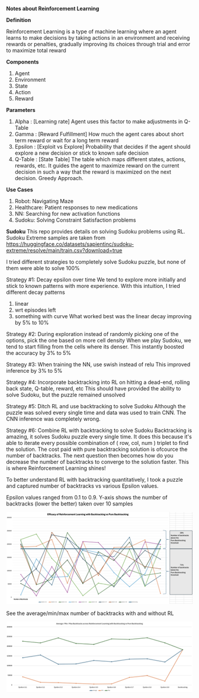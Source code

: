 **Notes about Reinforcement Learning**

**Definition**

Reinforcement Learning is a type of machine learning where an agent learns to make decisions by taking actions in an environment and receiving rewards or penalties, gradually improving its choices through trial and error to maximize total reward

**Components**
1. Agent
2. Environment
3. State
4. Action
5. Reward

**Parameters**
1. Alpha    :  [Learning rate] Agent uses this factor to make adjustments in Q-Table
2. Gamma    :  [Reward Fulfillment] How much the agent cares about short term reward or wait for a long term reward
3. Epsilon  : [Exploit vs Explore] Probability that decides if the agent should explore a new decision or stick to known safe decision
4. Q-Table  : [State Table] The table which maps different states, actions, rewards, etc. It guides the agent to maximize reward on the current decision in such a way that the reward is maximized on the next decision. Greedy Approach.

**Use Cases**
1. Robot: Navigating Maze
2. Healthcare: Patient responses to new medications
3. NN: Searching for new activation functions
4. Sudoku: Solving Constraint Satisfaction problems

**Sudoku**
This repo provides details on solving Sudoku problems using RL. Sudoku Extreme samples are taken from https://huggingface.co/datasets/sapientinc/sudoku-extreme/resolve/main/train.csv?download=true

I tried different strategies to completely solve Sudoku puzzle, but none of them were able to solve 100%

Strategy #1: Decay epsilon over time
We tend to explore more initially and stick to known patterns with more experience. With this intuition, I tried different decay patterns
1. linear
2. wrt episodes left
3. something with curve
What worked best was the linear decay improving by 5% to 10%

Strategy #2: During exploration instead of randomly picking one of the options, pick the one based on more cell density
When we play Sudoku, we tend to start filling from the cells where its denser.
This instantly boosted the accuracy by 3% to 5%

Strategy #3: When training the NN, use swish instead of relu
This improved inference by 3% to 5%

Strategy #4: Incorporate backtracking into RL on hitting a dead-end, rolling back state, Q-table, reward, etc
This should have provided the ability to solve Sudoku, but the puzzle remained unsolved

Strategy #5: Ditch RL and use backtracking to solve Sudoku
Although the puzzle was solved every single time and data was used to train CNN.
The CNN inference was completely wrong.

Strategy #6: Combine RL with backtracking to solve Sudoku
Backtracking is amazing, it solves Sudoku puzzle every single time. It does this because it's able to iterate every possible combination of ( row, col, num ) triplet to find the solution. The cost paid with pure backtracking solution is ofcource the number of backtracks. The next question then becomes how do you decrease the number of backtracks to converge to the solution faster. This is where Reinforcement Learning shines!

To better understand RL with backtracking quantitatively, I took a puzzle and captured number of backtracks vs various Epsilon values.


Epsilon values ranged from 0.1 to 0.9. Y-axis shows the number of backtracks (lower the better) taken over 10 samples

![Efficacy of RL with backtracking vs Pure backtracking](artifacts/rlEfficacy-1.png)

See the average/min/max number of backtracks with and without RL

![Efficacy of RL with backtracking vs Pure backtracking](artifacts/rlEfficacy-2.png)

